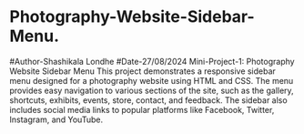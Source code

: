 # Photography-Website-Sidebar-Menu.
#Author-Shashikala Londhe
#Date-27/08/2024
Mini-Project-1: Photography Website Sidebar Menu
This project demonstrates a responsive sidebar menu designed for a photography website using HTML and CSS. The menu provides easy navigation to various sections of the site, such as the gallery, shortcuts, exhibits, events, store, contact, and feedback. The sidebar also includes social media links to popular platforms like Facebook, Twitter, Instagram, and YouTube.
